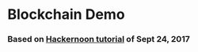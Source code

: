 # Blockchain Demo
### Based on [Hackernoon tutorial](https://hackernoon.com/learn-blockchains-by-building-one-117428612f46) of Sept 24, 2017
